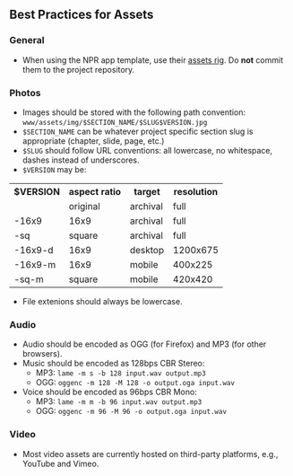 ## Best Practices for Assets

### General

* When using the NPR app template, use their [assets rig](https://github.com/nprapps/app-template/blob/master/PROJECT_README.md#save-media-assets). Do **not** commit them to the project repository.  

### Photos

* Images should be stored with the following path convention: `www/assets/img/$SECTION_NAME/$SLUG$VERSION.jpg`
* `$SECTION_NAME` can be whatever project specific section slug is appropriate (chapter, slide, page, etc.)
* `$SLUG` should follow URL conventions: all lowercase, no whitespace, dashes instead of underscores.
* `$VERSION` may be:

<table>
  <tr><th>$VERSION</th><th>aspect ratio</th><th>target</th><th>resolution</th></tr>
  <tr><td></td><td>original</td><td>archival</td><td>full</td></tr>
  <tr><td>-16x9</td><td>16x9</td><td>archival</td><td>full</td></tr>
  <tr><td>-sq</td><td>square</td><td>archival</td><td>full</td></tr>
  <tr><td>-16x9-d</td><td>16x9</td><td>desktop</td><td>1200x675</td></tr>
  <tr><td>-16x9-m</td><td>16x9</td><td>mobile</td><td>400x225</td></tr>
  <tr><td>-sq-m</td><td>square</td><td>mobile</td><td>420x420</td></tr>
</table>

* File extenions should always be lowercase.

### Audio

* Audio should be encoded as OGG (for Firefox) and MP3 (for other browsers).
* Music should be encoded as 128bps CBR Stereo:
    * MP3: `lame -m s -b 128 input.wav output.mp3`
    * OGG: `oggenc -m 128 -M 128 -o output.oga input.wav`
* Voice should be encoded as 96bps CBR Mono:
    * MP3: `lame -m m -b 96 input.wav output.mp3`
    * OGG: `oggenc -m 96 -M 96 -o output.oga input.wav`

### Video

* Most video assets are currently hosted on third-party platforms, e.g., YouTube and Vimeo.
